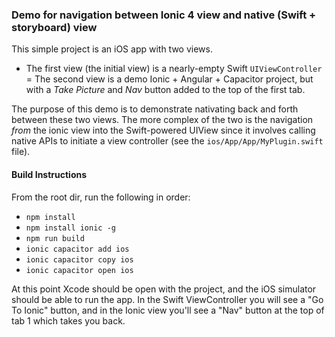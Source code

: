 ### Demo for navigation between Ionic 4 view and native (Swift + storyboard) view

This simple project is an iOS app with two views.
- The first view (the initial view) is a nearly-empty Swift `UIViewController` 
= The second view is a demo Ionic + Angular + Capacitor project, but with a *Take Picture* and *Nav* button added to the top of the first tab.

The purpose of this demo is to demonstrate nativating back and forth between these two views. The more complex of the two is the navigation *from* the ionic view into the Swift-powered UIView since it involves calling native APIs to initiate a view controller (see the `ios/App/App/MyPlugin.swift` file).

#### Build Instructions
From the root dir, run the following in order:
- `npm install`
- `npm install ionic -g`
- `npm run build`
- `ionic capacitor add ios`
- `ionic capacitor copy ios`
- `ionic capacitor open ios`

At this point Xcode should be open with the project, and the iOS simulator should be able to run the app. In the Swift ViewController you will see a "Go To Ionic" button, and in the Ionic view you'll see a "Nav" button at the top of tab 1 which takes you back.